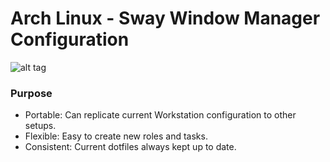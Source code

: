 # Arch Linux - Sway Window Manager Configuration

![alt tag](https://github.com/charliedalldorf/dotfiles/blob/master/screenshots/ss1.png)

### Purpose

* Portable: Can replicate current Workstation configuration to other setups.
* Flexible: Easy to create new roles and tasks.
* Consistent: Current dotfiles always kept up to date.